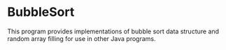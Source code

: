 # BubbleSort
This program provides implementations of bubble sort data structure and random array filling for use in other Java programs.
